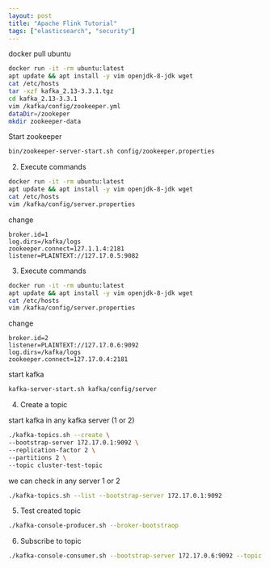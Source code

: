 ```yaml
---
layout: post
title: "Apache Flink Tutorial"
tags: ["elasticsearch", "security"]
---
```



docker pull ubuntu

```bash
docker run -it -rm ubuntu:latest
apt update && apt install -y vim openjdk-8-jdk wget
cat /etc/hosts
tar -xzf kafka_2.13-3.3.1.tgz
cd kafka_2.13-3.3.1
vim /kafka/config/zookeeper.yml
dataDir=/zookeper
mkdir zookeeper-data
```

Start zookeeper

```bash
bin/zookeeper-server-start.sh config/zookeeper.properties
```

2. Execute commands

```bash
docker run -it -rm ubuntu:latest
apt update && apt install -y vim openjdk-8-jdk wget
cat /etc/hosts 
vim /kafka/config/server.properties
```

change 

```
broker.id=1
log.dirs=/kafka/logs
zookeeper.connect=127.1.1.4:2181
listener=PLAINTEXT://127.17.0.5:9082
```

3. Execute commands

```bash
docker run -it -rm ubuntu:latest
apt update && apt install -y vim openjdk-8-jdk wget
cat /etc/hosts  
vim /kafka/config/server.properties
```

change 

```
broker.id=2
listener=PLAINTEXT://127.17.0.6:9092
log.dirs=/kafka/logs
zookeeper.connect=127.17.0.4:2181
```

start kafka 

```bash
kafka-server-start.sh kafka/config/server
```

4. Create a topic

start kafka in any kafka server (1 or 2)

```bash
./kafka-topics.sh --create \
--bootstrap-server 172.17.0.1:9092 \
--replication-factor 2 \
--partitions 2 \
--topic cluster-test-topic
```

we can check in any server 1 or 2

```bash
./kafka-topics.sh --list --bootstrap-server 172.17.0.1:9092
```


5. Test created topic

```bash
./kafka-console-producer.sh --broker-bootstraop
```

6. Subscribe to topic

```bash
./kafka-console-consumer.sh --bootstrap-server 172.17.0.6:9092 --topic test --from-beginning
```

